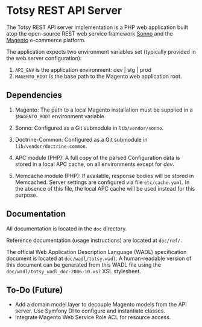 Totsy REST API Server
=====================

The Totsy REST API server implementation is a PHP web application built atop the open-source REST web service framework [Sonno](http://sonno.360i.com) and the [Magento](http://www.magentocommerce.com) e-commerce platform.

The application expects two environment variables set (typically provided in the web server configuration):
1. `API_ENV` is the application environment: dev | stg | prod
2. `MAGENTO_ROOT` is the base path to the Magento web application root.

Dependencies
------------

1. Magento: The path to a local Magento installation must be supplied in a `$MAGENTO_ROOT` environment variable.

2. Sonno: Configured as a Git submodule in `lib/vendor/sonno`.

3. Doctrine-Common: Configured as a Git submodule in `lib/vendor/doctrine-common`.

4. APC module (PHP): A full copy of the parsed Configuration data is stored in a local APC cache, on all environments except for *dev*.

5. Memcache module (PHP): If available, response bodies will be stored in Memcached. Server settings are configured via file `etc/cache.yaml`. In the absence of this file, the local APC cache will be used instead for this purpose.

Documentation
-------------

All documentation is located in the `doc` directory.

Reference documentation (usage instructions) are located at `doc/ref/`.

The official Web Application Description Language (WADL) specification document is located at `doc/wadl/totsy.wadl`. A human-readable version of this document can be generated from this WADL file using the `doc/wadl/totsy_wadl_doc-2006-10.xsl` XSL stylesheet.

To-Do (Future)
--------------

* Add a domain model layer to decouple Magento models from the API server. Use Symfony DI to configure and instantiate classes.
* Integrate Magento Web Service Role ACL for resource access.
